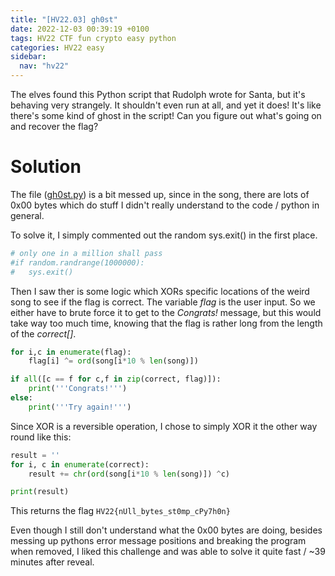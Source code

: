 ```yaml
---
title: "[HV22.03] gh0st"
date: 2022-12-03 00:39:19 +0100
tags: HV22 CTF fun crypto easy python
categories: HV22 easy
sidebar:
  nav: "hv22"
---
```


The elves found this Python script that Rudolph wrote for Santa, but it's behaving very strangely. It shouldn't even run at all, and yet it does! It's like there's some kind of ghost in the script! Can you figure out what's going on and recover the flag?

# Solution

The file ([gh0st.py](/assets/hv22/hv22_03_gh0st.py)) is a bit messed up, since in the song, there are lots of 0x00 bytes which do stuff I didn't really understand to the code / python in general.

To solve it, I simply commented out the random sys.exit() in the first place.

```python
# only one in a million shall pass
#if random.randrange(1000000):
#   sys.exit()
```

Then I saw ther is some logic which XORs specific locations of the weird song to see if the flag is correct. The variable _flag_ is the user input. So we either have to brute force it to get to the _Congrats!_ message, but this would take way too much time, knowing that the flag is rather long from the length of the _correct[]_.

```python
for i,c in enumerate(flag):
    flag[i] ^= ord(song[i*10 % len(song)])

if all([c == f for c,f in zip(correct, flag)]):
    print('''Congrats!''')
else:
    print('''Try again!''')
```

Since XOR is a reversible operation, I chose to simply XOR it the other way round like this:

```python
result = ''
for i, c in enumerate(correct):
    result += chr(ord(song[i*10 % len(song)]) ^c)

print(result)
```

This returns the flag `HV22{nUll_bytes_st0mp_cPy7h0n}`

Even though I still don't understand what the 0x00 bytes are doing, besides messing up pythons error message positions and breaking the program when removed, I liked this challenge and was able to solve it quite fast / ~39 minutes after reveal.
